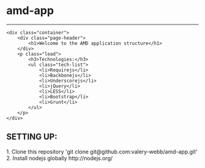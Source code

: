 amd-app
=======
-------

    <div class="container">
        <div class="page-header">
            <h1>Welcome to the AMD application structure</h1>
        </div>
        <p class="lead">
            <h3>Technologies:</h3>
            <ul class="tech-list">
                <li>Requirejs</li>
                <li>Backbonejs</li>
                <li>Underscorejs</li>
                <li>jQuery</li>
                <li>LESS</li>
                <li>Bootstrap</li>
                <li>Grunt</li>
            </ul>
        </p>
    </div>
    
<h2>SETTING UP:</h2>
1. Clone this repository
   'git clone git@github.com:valery-webb/amd-app.git'
2. Install nodejs globally 
   http://nodejs.org/
